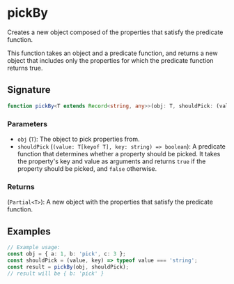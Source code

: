 # pickBy

Creates a new object composed of the properties that satisfy the predicate function.

This function takes an object and a predicate function, and returns a new object that 
includes only the properties for which the predicate function returns true.

## Signature

```typescript
function pickBy<T extends Record<string, any>>(obj: T, shouldPick: (value: T[keyof T], key: string) => boolean): Partial<T>;
```

### Parameters 

- `obj` (`T`): The object to pick properties from.
- `shouldPick` (`(value: T[keyof T], key: string) => boolean`): A predicate function that determines whether a property should be picked. It takes the property's key and value as arguments and returns `true` if the property should be picked, and `false` otherwise.

### Returns

(`Partial<T>`): A new object with the properties that satisfy the predicate function.

## Examples

```typescript
// Example usage:
const obj = { a: 1, b: 'pick', c: 3 };
const shouldPick = (value, key) => typeof value === 'string';
const result = pickBy(obj, shouldPick);
// result will be { b: 'pick' }
```